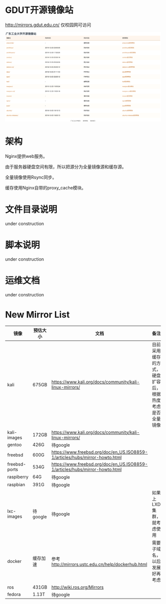 # GDUT开源镜像站

http://mirrors.gdut.edu.cn/ 仅校园网可访问

![screenshot](screenshot.png)

# 架构

Nginx提供web服务。

由于服务器硬盘空间有限，所以把源分为全量镜像源和缓存源。

全量镜像使用Rsync同步。

缓存使用Nginx自带的proxy_cache模块。

# 文件目录说明

under construction

# 脚本说明

under construction

# 运维文档

under construction

# New Mirror List

|镜像|预估大小|文档|备注|
|---|---|---|---|
|kali|675GB|https://www.kali.org/docs/community/kali-linux-mirrors/ |目前采用缓存的方式，硬盘扩容后，根据热度考虑是否全量镜像|
|kali-images|172GB|https://www.kali.org/docs/community/kali-linux-mirrors/ ||
|gentoo|426G|待google||
|freebsd|600G|https://www.freebsd.org/doc/en_US.ISO8859-1/articles/hubs/mirror-howto.html ||
|freebsd-ports|534G|https://www.freebsd.org/doc/en_US.ISO8859-1/articles/hubs/mirror-howto.html ||
|raspiberry|64G|待google||
|raspbian|391G|待google||
|lxc-images|待google|待google|如果上LXD集群，就考虑使用|
|docker|缓存加速|参考 http://mirrors.ustc.edu.cn/help/dockerhub.html |需要子域名，以后发展好再考虑|
|ros|431GB|http://wiki.ros.org/Mirrors||
|fedora|1.13T|待google||
